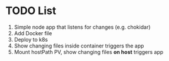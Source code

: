 # TODO List

1. Simple node app that listens for changes (e.g. chokidar)
2. Add Docker file
3. Deploy to k8s
4. Show changing files inside container triggers the app
5. Mount hostPath PV, show changing files **on host** triggers app
